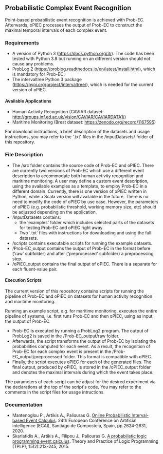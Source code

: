 ## Probabilistic Complex Event Recognition

Point-based probabilistic event recognition is achieved with Prob-EC. Afterwards, oPIEC processes the output of Prob-EC to construct the maximal temporal intervals of each complex event. 

### Requirements

- A version of Python 3 (https://docs.python.org/3/). The code has been tested with Python 3.8 but running on an different version should not cause any problems.
- ProbLog 2 (https://problog.readthedocs.io/en/latest/install.html), which is mandatory for Prob-EC.
- The intervaltree Python 3 package (https://pypi.org/project/intervaltree/), which is needed for the current version of oPIEC.

#### Available Applications

- Human Activity Recognition (CAVIAR dataset: http://groups.inf.ed.ac.uk/vision/CAVIAR/CAVIARDATA1/)
- Maritime Monitoring (Brest dataset: https://zenodo.org/record/1167595)

For download instructions, a brief description of the datasets and usage instructions, you may refer to the '.txt' files in the /inputDatasets/ folder of this repository.

### File Description

- The /src folder contains the source code of Prob-EC and oPIEC. There are currently two versions of Prob-EC which use a different event description to accommodate both human activity recognition and maritime monitoring. A user may define a custom event description, using the available examples as a template, to employ Prob-EC in a different domain. Currently, there is one version of oPIEC written in Python, while a Scala version will available in the future. There is no need to modify the code of oPIEC by use case. However, the parameters of oPIEC (e.g. probabilistic threshold, working memory size, etc) should be adjusted depending on the application. 
- /inputDatasets contains:
	- the 'examples' folder which includes selected parts of the datasets for testing Prob-EC and oPIEC right away.
	- Two '.txt' files with instructions for downloading and using the full datasets.
- /scripts contains executable scripts for running the example datasets.
- /Prob-EC_output contains the output of Prob-EC in the format before ('raw' subfolder) and after ('preprocessed' subfolder) a preprocessing step.
- /oPIEC_output contains the final output of oPIEC. There is a separate for each fluent-value pair. 

#### Execution Scripts

The current version of this repository contains scripts for running the pipeline of Prob-EC and oPIEC on datasets for human activity recognition and maritime monitoring.

Running an example script, e.g. for maritime monitoring, executes the entire pipeline of systems, i.e. first runs Prob-EC and then oPIEC, using as input the output of Prob-EC. 
- Prob-EC is executed by running a ProbLog2 program. The output of ProbLog2 is saved in the /Prob-EC_output/raw folder. 
- Afterwards, the script transforms the output of Prob-EC by isolating the probabilities computed for each event. As a result, the recognition of Prob-EC for each complex event is present in the /Prob-EC_output/preprocessed folder. This format is compatible with oPIEC. 
- Finally, the script executes oPIEC for each of the generated files. The final output, produced by oPIEC, is stored in the /oPIEC_output folder and denotes the maximal intervals during which the event takes place.

The parameters of each script can be adjust for the desired experiment via the declarations at the top of the script's code. You may refer to the comments in the script files for usage intructions.

### Documentation

- Mantenoglou P., Artikis A., Paliouras G. [Online Probabilistic Interval-based Event Calculus](https://doi.org/10.3233/FAIA200399). 24th European Conference on Artificial Intelligence (ECAI), Santiago de Compostela, Spain, pp.2624-2631, 2020.
- Skarlatidis A., Artikis A., Filipou J., Paliouras G. [A probabilistic logic programming event calculus](https://doi.org/10.1017/S1471068413000690). Theory and Practice of Logic Programming (TPLP), 15(2):213-245, 2015.
